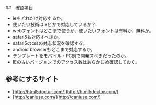 ##　確認項目

- ieをどれだけ対応するか。
- 使いたい技術はieとかで対応しているか？
- webフォントはどこまで使うか、使いたいフォントは有料か、無料か。
- safari5も対応すべきか。
- safari5のcssの対応状況を確認する。
- android browserもどこまで対応するか。
- テンプレートをモバイル・PC別で開発スべきだったのか。
- IEの古いバージョンでのアクセス数はあらかじめ確認しておく。


## 参考にするサイト

- [http://html5doctor.com/](http://html5doctor.com/)
- [http://caniuse.com/](http://caniuse.com/)
